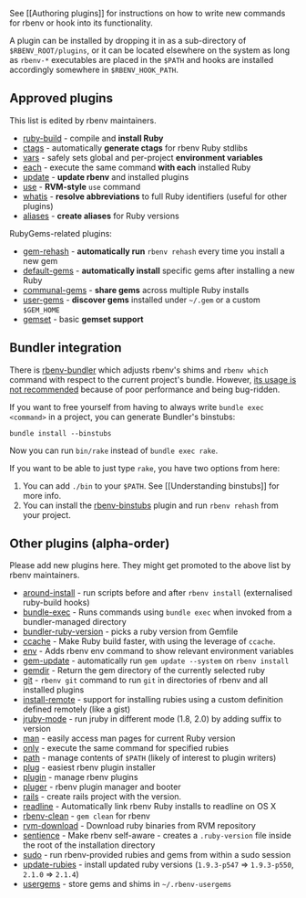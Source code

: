 See [[Authoring plugins]] for instructions on how to write new commands for
rbenv or hook into its functionality.

A plugin can be installed by dropping it in as a sub-directory of
`$RBENV_ROOT/plugins`, or it can be located elsewhere on the system as long as
`rbenv-*` executables are placed in the `$PATH` and hooks are installed
accordingly somewhere in `$RBENV_HOOK_PATH`.

## Approved plugins

This list is edited by rbenv maintainers.

* [ruby-build](https://github.com/sstephenson/ruby-build) - compile and **install Ruby**
* [ctags](https://github.com/tpope/rbenv-ctags) - automatically **generate ctags** for rbenv Ruby stdlibs
* [vars](https://github.com/sstephenson/rbenv-vars) - safely sets global and
  per-project **environment variables**
* [each](https://github.com/chriseppstein/rbenv-each) - execute the same command
  **with each** installed Ruby
* [update](https://github.com/rkh/rbenv-update) - **update rbenv** and installed
  plugins
* [use](https://github.com/rkh/rbenv-use) - **RVM-style** `use` command
* [whatis](https://github.com/rkh/rbenv-whatis) - **resolve abbreviations** to
  full Ruby identifiers (useful for other plugins)
* [aliases](https://github.com/tpope/rbenv-aliases) - **create aliases** for Ruby versions

RubyGems-related plugins:

* [gem-rehash](https://github.com/sstephenson/rbenv-gem-rehash) - **automatically run**
  `rbenv rehash` every time you install a new gem
* [default-gems](https://github.com/sstephenson/rbenv-default-gems) - **automatically
  install** specific gems after installing a new Ruby
* [communal-gems](https://github.com/tpope/rbenv-communal-gems) - **share gems** across multiple Ruby installs
* [user-gems](https://github.com/mislav/rbenv-user-gems) - **discover gems** installed under `~/.gem` or a custom `$GEM_HOME`
* [gemset](https://github.com/jf/rbenv-gemset) - basic **gemset support**

## Bundler integration

There is [rbenv-bundler](https://github.com/carsomyr/rbenv-bundler) which
adjusts rbenv's shims and `rbenv which` command with respect to the current
project's bundle. However,
[its usage is not recommended](https://github.com/carsomyr/rbenv-bundler/issues/32)
because of poor performance and being bug-ridden.

If you want to free yourself from having to always write `bundle exec <command>`
in a project, you can generate Bundler's binstubs:

    bundle install --binstubs

Now you can run `bin/rake` instead of `bundle exec rake`.

If you want to be able to just type `rake`, you have two options from here:

1. You can add `./bin` to your `$PATH`. See [[Understanding binstubs]] for more info.
2. You can install the [rbenv-binstubs](https://github.com/ianheggie/rbenv-binstubs#readme) plugin and run `rbenv rehash` from your project.

## Other plugins (alpha-order)

Please add new plugins here. They might get promoted to the above list by rbenv
maintainers.

* [around-install](https://github.com/toy/rbenv-around-install) - run scripts before and after `rbenv install` (externalised ruby-build hooks)
* [bundle-exec](https://github.com/maljub01/rbenv-bundle-exec) - Runs commands using `bundle exec` when invoked from a bundler-managed directory
* [bundler-ruby-version](https://github.com/aripollak/rbenv-bundler-ruby-version) - picks a ruby version from Gemfile
* [ccache](https://github.com/yyuu/rbenv-ccache) - Make Ruby build faster, with using the leverage of `ccache`.
* [env](https://github.com/ianheggie/rbenv-env) - Adds rbenv env command to show relevant environment variables
* [gem-update](https://github.com/nicknovitski/rbenv-gem-update) - automatically run `gem update --system` on `rbenv install`
* [gemdir](https://github.com/bachue/rbenv-gemdir) - Return the gem directory of the currently selected ruby
* [git](https://github.com/znz/rbenv-git) - `rbenv git` command to run `git` in directories of rbenv and all installed plugins
* [install-remote](https://github.com/fgrehm/rbenv-install-remote) - support for installing rubies using a custom definition defined remotely (like a gist)
* [jruby-mode](https://github.com/toy/rbenv-jruby-mode) - run jruby in different mode (1.8, 2.0) by adding suffix to version
* [man](https://github.com/mlafeldt/rbenv-man) - easily access man pages for
  current Ruby version
* [only](https://github.com/Rodreegez/rbenv-only) - execute the same command for
  specified rubies
* [path](https://github.com/taqtiqa/rbenv-path) - manage contents of `$PATH`
  (likely of interest to plugin writers)
* [plug](https://github.com/znz/rbenv-plug) - easiest rbenv plugin installer
* [plugin](https://github.com/taqtiqa/rbenv-plugin) - manage rbenv plugins
* [pluger](https://github.com/cao7113/rbenv-pluger) - rbenv plugin manager and booter
* [rails](https://github.com/alfa-jpn/rbenv-rails) - create rails project with the version.
* [readline](https://github.com/tpope/rbenv-readline) - Automatically link rbenv Ruby installs to readline on OS X
* [rbenv-clean](https://github.com/sableloki/rbenv-clean) - `gem clean` for rbenv
* [rvm-download](https://github.com/garnieretienne/rvm-download) - Download ruby binaries from RVM repository
* [sentience](https://github.com/tpope/rbenv-sentience) - Make rbenv self-aware - creates a `.ruby-version` file inside the root of the installation directory
* [sudo](https://github.com/dcarley/rbenv-sudo) - run rbenv-provided rubies and
  gems from within a sudo session
* [update-rubies](https://github.com/toy/rbenv-update-rubies) - install updated ruby versions (`1.9.3-p547` => `1.9.3-p550`, `2.1.0` => `2.1.4`)
* [usergems](https://github.com/andyl/rbenv-usergems) - store gems and shims in
  `~/.rbenv-usergems`